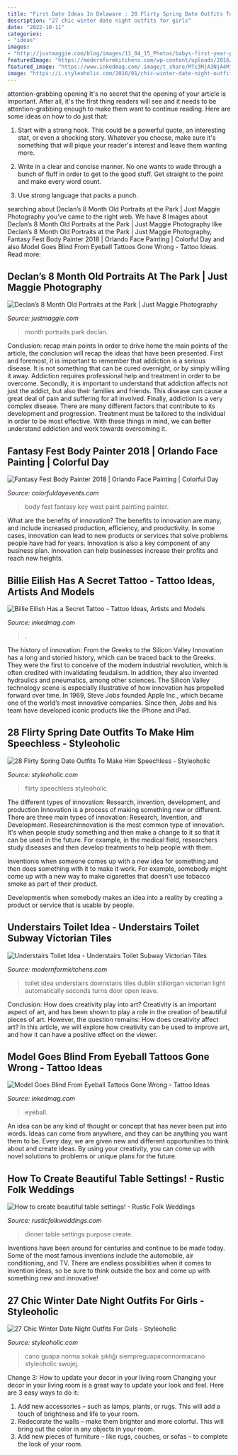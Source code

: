```yaml
---
title: "First Date Ideas In Delaware : 28 Flirty Spring Date Outfits To Make Him Speechless"
description: "27 chic winter date night outfits for girls"
date: "2022-10-11"
categories:
- "ideas"
images:
- "http://justmaggie.com/blog/images/11_04_15_Photos/babys-first-year-photographer-12.jpg"
featuredImage: "https://modernformkitchens.com/wp-content/uploads/2016/09/20160714_092005-e1473433419123.jpg"
featured_image: "https://www.inkedmag.com/.image/t_share/MTc3MjA3NjA4Mjk2MzUxNDgx/billie-eilish.jpg"
image: "https://i.styleoholic.com/2016/01/chic-winter-date-night-outfits-for-girls-28.jpg"
---
```



attention-grabbing opening
It's no secret that the opening of your article is important. After all, it's the first thing readers will see and it needs to be attention-grabbing enough to make them want to continue reading. Here are some ideas on how to do just that:
1. Start with a strong hook. This could be a powerful quote, an interesting stat, or even a shocking story. Whatever you choose, make sure it's something that will pique your reader's interest and leave them wanting more.

2. Write in a clear and concise manner. No one wants to wade through a bunch of fluff in order to get to the good stuff. Get straight to the point and make every word count.

3. Use strong language that packs a punch.

	

		
searching about Declan’s 8 Month Old Portraits at the Park | Just Maggie Photography you've came to the right web. We have 8 Images about Declan’s 8 Month Old Portraits at the Park | Just Maggie Photography like Declan’s 8 Month Old Portraits at the Park | Just Maggie Photography, Fantasy Fest Body Painter 2018 | Orlando Face Painting | Colorful Day and also Model Goes Blind From Eyeball Tattoos Gone Wrong - Tattoo Ideas. Read more:
		
    
## Declan’s 8 Month Old Portraits At The Park | Just Maggie Photography

<img loading=lazy src="http://justmaggie.com/blog/images/11_04_15_Photos/babys-first-year-photographer-12.jpg" onerror="this.onerror=null;this.src='https://tse4.mm.bing.net/th?id=OIP.5B7tGR9zmYc-yIoLY--Y_QHaLE&amp;pid=15.1';" alt="Declan’s 8 Month Old Portraits at the Park | Just Maggie Photography">

_Source: justmaggie.com_

>month portraits park declan. 

	

Conclusion: recap main points
In order to drive home the main points of the article, the conclusion will recap the ideas that have been presented. First and foremost, it is important to remember that addiction is a serious disease. It is not something that can be cured overnight, or by simply willing it away. Addiction requires professional help and treatment in order to be overcome. Secondly, it is important to understand that addiction affects not just the addict, but also their families and friends. This disease can cause a great deal of pain and suffering for all involved. Finally, addiction is a very complex disease. There are many different factors that contribute to its development and progression. Treatment must be tailored to the individual in order to be most effective. With these things in mind, we can better understand addiction and work towards overcoming it.

    
## Fantasy Fest Body Painter 2018 | Orlando Face Painting | Colorful Day

<img loading=lazy src="https://colorfuldayevents.com/wp-content/florida-face-painter/fantasy-fest/fantasy-fest-key-west-body-painter.jpg" onerror="this.onerror=null;this.src='https://tse4.mm.bing.net/th?id=OIP.A-SuARaPx-1JRhQKhNRRoAAAAA&amp;pid=15.1';" alt="Fantasy Fest Body Painter 2018 | Orlando Face Painting | Colorful Day">

_Source: colorfuldayevents.com_

>body fest fantasy key west paint painting painter. 

	

What are the benefits of innovation?
The benefits to innovation are many, and include increased production, efficiency, and productivity. In some cases, innovation can lead to new products or services that solve problems people have had for years. Innovation is also a key component of any business plan. Innovation can help businesses increase their profits and reach new heights.

    
## Billie Eilish Has A Secret Tattoo - Tattoo Ideas, Artists And Models

<img loading=lazy src="https://www.inkedmag.com/.image/t_share/MTc3MjA3NjA4Mjk2MzUxNDgx/billie-eilish.jpg" onerror="this.onerror=null;this.src='https://tse3.mm.bing.net/th?id=OIP.BPvlzevniNtzq2csE0yihgHaD4&amp;pid=15.1';" alt="Billie Eilish Has a Secret Tattoo - Tattoo Ideas, Artists and Models">

_Source: inkedmag.com_

>. 

	

The history of innovation: From the Greeks to the Silicon Valley
Innovation has a long and storied history, which can be traced back to the Greeks. They were the first to conceive of the modern industrial revolution, which is often credited with invalidating feudalism. In addition, they also invented hydraulics and pneumatics, among other sciences.
The Silicon Valley technology scene is especially illustrative of how innovation has propelled forward over time. In 1969, Steve Jobs founded Apple Inc., which became one of the world’s most innovative companies. Since then, Jobs and his team have developed iconic products like the iPhone and iPad.

    
## 28 Flirty Spring Date Outfits To Make Him Speechless - Styleoholic

<img loading=lazy src="https://i.styleoholic.com/2016/03/flirty-spring-date-outfits-to-make-him-speechless-3.jpg" onerror="this.onerror=null;this.src='https://tse1.mm.bing.net/th?id=OIP.ZaIu6InXg9bfB59OsA2v-QHaOc&amp;pid=15.1';" alt="28 Flirty Spring Date Outfits To Make Him Speechless - Styleoholic">

_Source: styleoholic.com_

>flirty speechless styleoholic. 

	

The different types of innovation: Research, invention, development, and production
Innovation is a process of making something new or different. There are three main types of innovation: Research, Invention, and Development.
Researchinnovation is the most common type of innovation. It's when people study something and then make a change to it so that it can be used in the future. For example, in the medical field, researchers study diseases and then develop treatments to help people with them.

Inventionis when someone comes up with a new idea for something and then does something with it to make it work. For example, somebody might come up with a new way to make cigarettes that doesn't use tobacco smoke as part of their product. 

Developmentis when somebody makes an idea into a reality by creating a product or service that is usable by people.

    
## Understairs Toilet Idea - Understairs Toilet Subway Victorian Tiles

<img loading=lazy src="https://modernformkitchens.com/wp-content/uploads/2016/09/20160714_092005-e1473433419123.jpg" onerror="this.onerror=null;this.src='https://tse2.mm.bing.net/th?id=OIP.ns4qPL9xA9ZnGkGSO0BZpQHaJ4&amp;pid=15.1';" alt="Understairs Toilet Idea - Understairs Toilet Subway Victorian Tiles">

_Source: modernformkitchens.com_

>toilet idea understairs downstairs tiles dublin stillorgan victorian light automatically seconds turns door open leave. 

	

Conclusion: How does creativity play into art?
Creativity is an important aspect of art, and has been shown to play a role in the creation of beautiful pieces of art. However, the question remains: How does creativity affect art? In this article, we will explore how creativity can be used to improve art, and how it can have a positive effect on the viewer.

    
## Model Goes Blind From Eyeball Tattoos Gone Wrong - Tattoo Ideas

<img loading=lazy src="https://www.inkedmag.com/.image/t_share/MTcwNzYxNzc0Nzk3MTcwMzI3/polish-eyeball-fb.jpg" onerror="this.onerror=null;this.src='https://tse3.mm.bing.net/th?id=OIP.vJjCBsTCfXgS6bRzn96G6gHaD4&amp;pid=15.1';" alt="Model Goes Blind From Eyeball Tattoos Gone Wrong - Tattoo Ideas">

_Source: inkedmag.com_

>eyeball. 

	

An idea can be any kind of thought or concept that has never been put into words. Ideas can come from anywhere, and they can be anything you want them to be. Every day, we are given new and different opportunities to think about and create ideas. By using your creativity, you can come up with novel solutions to problems or unique plans for the future.

    
## How To Create Beautiful Table Settings! - Rustic Folk Weddings

<img loading=lazy src="http://www.rusticfolkweddings.com/wp-content/uploads/2013/07/dinner-party.jpg" onerror="this.onerror=null;this.src='https://tse4.mm.bing.net/th?id=OIP.vxv5GxDmPlUGcDJIsTz8zAHaLH&amp;pid=15.1';" alt="How to create beautiful table settings! - Rustic Folk Weddings">

_Source: rusticfolkweddings.com_

>dinner table settings purpose create. 

	

Inventions have been around for centuries and continue to be made today. Some of the most famous inventions include the automobile, air conditioning, and TV. There are endless possibilities when it comes to invention ideas, so be sure to think outside the box and come up with something new and innovative!

    
## 27 Chic Winter Date Night Outfits For Girls - Styleoholic

<img loading=lazy src="https://i.styleoholic.com/2016/01/chic-winter-date-night-outfits-for-girls-28.jpg" onerror="this.onerror=null;this.src='https://tse1.mm.bing.net/th?id=OIP.eNgu8D5Bh5txHStpFTvSlwHaLH&amp;pid=15.1';" alt="27 Chic Winter Date Night Outfits For Girls - Styleoholic">

_Source: styleoholic.com_

>cano guapa norma sokak şıklığı siempreguapaconnormacano styleoholic swojej. 

	

Change 3: How to update your decor in your living room
Changing your decor in your living room is a great way to update your look and feel. Here are 3 easy ways to do it: 
1. Add new accessories – such as lamps, plants, or rugs. This will add a touch of brightness and life to your room. 
2. Redecorate the walls – make them brighter and more colorful. This will bring out the color in any objects in your room. 
3. Add new pieces of furniture – like rugs, couches, or sofas – to complete the look of your room.

